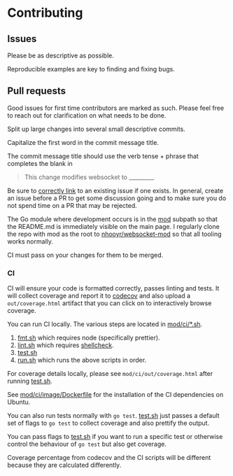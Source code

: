 # Contributing

## Issues

Please be as descriptive as possible.

Reproducible examples are key to finding and fixing bugs.

## Pull requests

Good issues for first time contributors are marked as such. Please feel free to
reach out for clarification on what needs to be done.

Split up large changes into several small descriptive commits.

Capitalize the first word in the commit message title.

The commit message title should use the verb tense + phrase that completes the blank in

> This change modifies websocket to \_\_\_\_\_\_\_\_\_

Be sure to [correctly link](https://help.github.com/en/articles/closing-issues-using-keywords)
to an existing issue if one exists. In general, create an issue before a PR to get some
discussion going and to make sure you do not spend time on a PR that may be rejected.

The Go module where development occurs is in the [mod](../mod) subpath so that the README.md
is immediately visible on the main page. I regularly clone the repo with mod as the root
to [nhooyr/websocket-mod](https://github.com/nhooyr/websocket-mod) so that all tooling works
normally.

CI must pass on your changes for them to be merged.

### CI

CI will ensure your code is formatted correctly, passes linting and tests.
It will collect coverage and report it to [codecov](https://codecov.io/gh/nhooyr/websocket)
and also upload a `out/coverage.html` artifact that you can click on to interactively
browse coverage.

You can run CI locally. The various steps are located in [mod/ci/\*.sh](../mod/ci).

1. [fmt.sh](../mod/ci/fmt.sh) which requires node (specifically prettier).
1. [lint.sh](../mod/ci/lint.sh) which requires [shellcheck](https://github.com/koalaman/shellcheck#installing).
1. [test.sh](../mod/ci/test.sh)
1. [run.sh](../mod/ci/run.sh) which runs the above scripts in order.

For coverage details locally, please see `mod/ci/out/coverage.html` after running [test.sh](../mod/ci/test.sh).

See [mod/ci/image/Dockerfile](../mod/ci/image/Dockerfile) for the installation of the CI dependencies on Ubuntu.

You can also run tests normally with `go test`. [test.sh](../mod/ci/test.sh) just passes a default set of flags to
`go test` to collect coverage and also prettify the output.

You can pass flags to [test.sh](mod/ci/test.sh) if you want to run a specific test or otherwise
control the behaviour of `go test` but also get coverage.

Coverage percentage from codecov and the CI scripts will be different because they are calculated differently.
